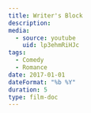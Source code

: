 ```yaml
---
title: Writer's Block
description: 
media:
  - source: youtube
    uid: lp3ehmRiHJc
tags: 
  - Comedy
  - Romance
date: 2017-01-01
dateFormat: "%b %Y"
duration: 5
type: film-doc
---
```

